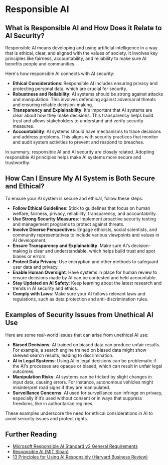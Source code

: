# Responsible AI

## What is Responsible AI and How Does it Relate to AI Security?

Responsible AI means developing and using artificial intelligence in a way that is ethical, clear, and aligned with the values of society. It involves key principles like fairness, accountability, and reliability to make sure AI benefits people and communities.

Here's how responsible AI connects with AI security:

- **Ethical Considerations**: Responsible AI includes ensuring privacy and protecting personal data, which are crucial for security.
- **Robustness and Reliability**: AI systems should be strong against attacks and manipulation. This involves defending against adversarial threats and ensuring reliable decision-making.
- **Transparency and Explainability**: It's important that AI systems are clear about how they make decisions. This transparency helps build trust and allows stakeholders to understand and verify security measures.
- **Accountability**: AI systems should have mechanisms to trace decisions and address problems. This aligns with security practices that monitor and audit system activities to prevent and respond to breaches.

In summary, responsible AI and AI security are closely related. Adopting responsible AI principles helps make AI systems more secure and trustworthy.

## How Can I Ensure My AI System is Both Secure and Ethical?

To ensure your AI system is secure and ethical, follow these steps:

- **Follow Ethical Guidelines**: Stick to guidelines that focus on human welfare, fairness, privacy, reliability, transparency, and accountability.
- **Use Strong Security Measures**: Implement proactive security testing and management programs to protect against threats.
- **Involve Diverse Perspectives**: Engage ethicists, social scientists, and community representatives to include various viewpoints and values in AI development.
- **Ensure Transparency and Explainability**: Make sure AI’s decision-making is clear and understandable, which helps build trust and spot biases or errors.
- **Protect Data Privacy**: Use encryption and other methods to safeguard user data and privacy.
- **Enable Human Oversight**: Have systems in place for human review to ensure decisions made by AI can be contested and held accountable.
- **Stay Updated on AI Safety**: Keep learning about the latest research and trends in AI security and ethics.
- **Comply with Laws**: Make sure your AI follows relevant laws and regulations, such as data protection and anti-discrimination rules.

## Examples of Security Issues from Unethical AI Use

Here are some real-world issues that can arise from unethical AI use:

- **Biased Decisions**: AI trained on biased data can produce unfair results. For example, a search engine trained on biased data might show skewed search results, leading to discrimination.
- **AI in Legal Systems**: Using AI in legal decisions can be problematic if the AI's processes are opaque or biased, which can result in unfair legal outcomes.
- **Manipulation Risks**: AI systems can be tricked by slight changes in input data, causing errors. For instance, autonomous vehicles might misinterpret road signs if they are manipulated.
- **Surveillance Concerns**: AI used for surveillance can infringe on privacy, especially if it’s used without consent or in ways that suppress freedoms, like in authoritarian regimes.

These examples underscore the need for ethical considerations in AI to avoid security issues and protect rights.

## Further Reading

- [Microsoft Responsible AI Standard v2 General Requirements](https://query.prod.cms.rt.microsoft.com/cms/api/am/binary/RE5cmFl?culture=en-us&country=us&WT.mc_id=academic-96948-sayoung)
- [Responsible AI (MIT Sloan)](https://sloanreview.mit.edu/big-ideas/responsible-ai/)
- [13 Principles for Using AI Responsibly (Harvard Business Review)](https://hbr.org/2023/06/13-principles-for-using-ai-responsibly)

